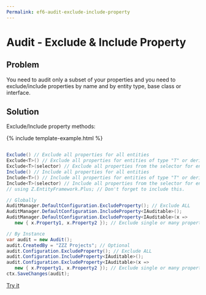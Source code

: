```yaml
---
Permalink: ef6-audit-exclude-include-property
---
```


# Audit - Exclude & Include Property

## Problem

You need to audit only a subset of your properties and you need to exclude/include properties by name and by entity type, base class or interface.

## Solution

Exclude/Include property methods:

{% include template-example.html %} 
```csharp

Exclude() // Exclude all properties for all entities
Exclude<T>() // Exclude all properties for entities of type "T" or derived from type "T"
Exclude<T>(selector) // Exclude all properties from the selector for entities of type "T" or derived from type "T"
Include() // Include all properties for all entities
Include<T>() // Include all properties for entities of type "T" or derived from type "T"
Include<T>(selector) // Include all properties from the selector for entities of type "T" or derived from type "T"
// using Z.EntityFramework.Plus; // Don't forget to include this.

// Globally
AuditManager.DefaultConfiguration.ExcludeProperty(); // Exclude ALL
AuditManager.DefaultConfiguration.IncludeProperty<IAuditable>();
AuditManager.DefaultConfiguration.ExcludeProperty<IAuditable>(x =>
   new { x.Property1, x.Property2 }); // Exclude single or many properties

// By Instance
var audit = new Audit();
audit.CreatedBy = "ZZZ Projects"; // Optional
audit.Configuration.ExcludeProperty(); // Exclude ALL
audit.Configuration.IncludeProperty<IAuditable>();
audit.Configuration.ExcludeProperty<IAuditable>(x =>
   new { x.Property1, x.Property2 }); // Exclude single or many properties
ctx.SaveChanges(audit);

```
[Try it](https://dotnetfiddle.net/eHO1fP)
